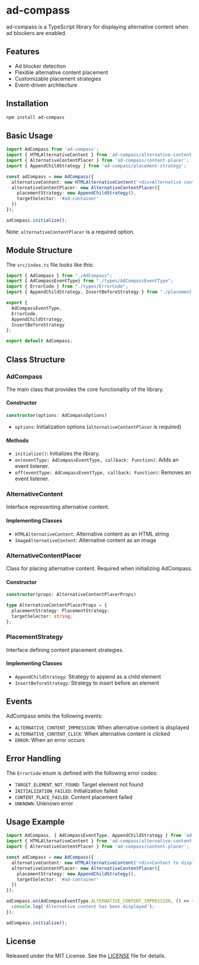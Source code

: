 # ad-compass

ad-compass is a TypeScript library for displaying alternative content when ad blockers are enabled.

## Features

- Ad blocker detection
- Flexible alternative content placement
- Customizable placement strategies
- Event-driven architecture

## Installation

```bash
npm install ad-compass
```

## Basic Usage

```typescript
import AdCompass from 'ad-compass';
import { HTMLAlternativeContent } from 'ad-compass/alternative-content';
import { AlternativeContentPlacer } from 'ad-compass/content-placer';
import { AppendChildStrategy } from 'ad-compass/placement-strategy';

const adCompass = new AdCompass({
  alternativeContent: new HTMLAlternativeContent('<div>Alternative content</div>'),
  alternativeContentPlacer: new AlternativeContentPlacer({
    placementStrategy: new AppendChildStrategy(),
    targetSelector: '#ad-container'
  })
});

adCompass.initialize();
```

Note: `alternativeContentPlacer` is a required option.

## Module Structure

The `src/index.ts` file looks like this:

```typescript
import { AdCompass } from "./AdCompass";
import { AdCompassEventType} from "./types/AdCompassEventType";
import { ErrorCode } from "./types/ErrorCode";
import { AppendChildStrategy, InsertBeforeStrategy } from "./placement-strategy/";

export {
  AdCompassEventType,
  ErrorCode,
  AppendChildStrategy,
  InsertBeforeStrategy
};

export default AdCompass;
```

## Class Structure

### AdCompass

The main class that provides the core functionality of the library.

#### Constructor

```typescript
constructor(options: AdCompassOptions)
```

- `options`: Initialization options (`alternativeContentPlacer` is required)

#### Methods

- `initialize()`: Initializes the library.
- `on(eventType: AdCompassEventType, callback: Function)`: Adds an event listener.
- `off(eventType: AdCompassEventType, callback: Function)`: Removes an event listener.

### AlternativeContent

Interface representing alternative content.

#### Implementing Classes

- `HTMLAlternativeContent`: Alternative content as an HTML string
- `ImageAlternativeContent`: Alternative content as an image

### AlternativeContentPlacer

Class for placing alternative content. Required when initializing AdCompass.

#### Constructor

```typescript
constructor(props: AlternativeContentPlacerProps)
```

```typescript
type AlternativeContentPlacerProps = {
  placementStrategy: PlacementStrategy;
  targetSelector: string;
};
```

### PlacementStrategy

Interface defining content placement strategies.

#### Implementing Classes

- `AppendChildStrategy`: Strategy to append as a child element
- `InsertBeforeStrategy`: Strategy to insert before an element

## Events

AdCompass emits the following events:

- `ALTERNATIVE_CONTENT_IMPRESSION`: When alternative content is displayed
- `ALTERNATIVE_CONTENT_CLICK`: When alternative content is clicked
- `ERROR`: When an error occurs

## Error Handling

The `ErrorCode` enum is defined with the following error codes:

- `TARGET_ELEMENT_NOT_FOUND`: Target element not found
- `INITIALIZATION_FAILED`: Initialization failed
- `CONTENT_PLACE_FAILED`: Content placement failed
- `UNKNOWN`: Unknown error

## Usage Example

```typescript
import AdCompass, { AdCompassEventType, AppendChildStrategy } from 'ad-compass';
import { HTMLAlternativeContent } from 'ad-compass/alternative-content';
import { AlternativeContentPlacer } from 'ad-compass/content-placer';

const adCompass = new AdCompass({
  alternativeContent: new HTMLAlternativeContent('<div>Content to display instead of ads</div>'),
  alternativeContentPlacer: new AlternativeContentPlacer({
    placementStrategy: new AppendChildStrategy(),
    targetSelector: '#ad-container'
  })
});

adCompass.on(AdCompassEventType.ALTERNATIVE_CONTENT_IMPRESSION, () => {
  console.log('Alternative content has been displayed');
});

adCompass.initialize();
```

## License

Released under the MIT License. See the [LICENSE](LICENSE) file for details.